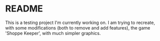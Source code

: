 # README

This is a testing project I'm currently working on. I am trying to recreate, with some modifications (both to remove and add features), the game 'Shoppe Keeper', with much simpler graphics.
